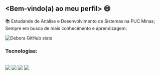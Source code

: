 ## <Bem-vindo(a) ao meu perfil> 😄

📚 Estudande de Análise e Desenvolvimento de Sistemas na PUC Minas; Sempre em busca de mais conhecimento e aprendizagem;

![Debora GitHub stats](https://github-readme-stats.vercel.app/api?username=deboradrf&show_icons=true&theme=jolly)

### Tecnologias:

<div style="display: inline_block"><br/>
  <img align="center" src="https://img.shields.io/badge/HTML5-E34F26?style=for-the-badge&logo=html5&logoColor=white" />
  <img align="center" src="https://img.shields.io/badge/CSS3-1572B6?style=for-the-badge&logo=css3&logoColor=white" />
  <img align="center" src="https://img.shields.io/badge/Sass-CC6699?style=for-the-badge&logo=sass&logoColor=white" />
  <img align="center" src="https://img.shields.io/badge/JavaScript-F7DF1E?style=for-the-badge&logo=javascript&logoColor=black" />
</div>
